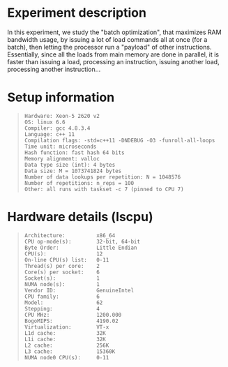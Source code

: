  Experiment description
 ======================
 In this experiment, we study the "batch optimization", that maximizes RAM bandwidth usage, by issuing a lot of load commands all
 at once (for a batch), then letting the processor run a "payload" of other instructions. Essentially,
 since all the loads from main memory are done in parallel, it is faster than issuing a load,
 processing an instruction, issuing another load, processing another instruction...

Setup information
=================

>     Hardware: Xeon-5 2620 v2
>     OS: linux 6.6
>     Compiler: gcc 4.8.3.4
>     Language: c++ 11
>     Compilation flags: -std=c++11 -DNDEBUG -O3 -funroll-all-loops
>     Time unit: microseconds
>     Hash function: fast hash 64 bits
>     Memory alignment: valloc
>     Data type size (int): 4 bytes
>     Data size: M = 1073741824 bytes
>     Number of data lookups per repetition: N = 1048576
>     Number of repetitions: n_reps = 100
>     Other: all runs with taskset -c 7 (pinned to CPU 7)

Hardware details (lscpu)
========================

>     Architecture:          x86_64
>     CPU op-mode(s):        32-bit, 64-bit
>     Byte Order:            Little Endian
>     CPU(s):                12
>     On-line CPU(s) list:   0-11
>     Thread(s) per core:    2
>     Core(s) per socket:    6
>     Socket(s):             1
>     NUMA node(s):          1
>     Vendor ID:             GenuineIntel
>     CPU family:            6
>     Model:                 62
>     Stepping:              4
>     CPU MHz:               1200.000
>     BogoMIPS:              4190.02
>     Virtualization:        VT-x
>     L1d cache:             32K
>     L1i cache:             32K
>     L2 cache:              256K
>     L3 cache:              15360K
>     NUMA node0 CPU(s):     0-11
